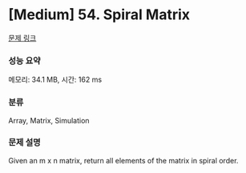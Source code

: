 # [Medium] 54. Spiral Matrix

[문제 링크](https://leetcode.com/problems/spiral-matrix/description/) 

### 성능 요약

메모리: 34.1 MB, 시간: 162 ms

### 분류

Array, Matrix, Simulation

### 문제 설명

<p>Given an m x n matrix, return all elements of the matrix in spiral order.</p>

